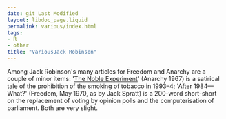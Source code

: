 ```yaml
---
date: git Last Modified
layout: libdoc_page.liquid
permalink: various/index.html
tags:
- R
- other
title: "VariousJack Robinson"
---
```


Among Jack Robinson's many  articles for Freedom and Anarchy are a couple of minor items: '<a href="http://www.spunk.org/texts/misc/sp000528.txt">The  Noble Experiment</a>' (Anarchy 1967) is a satirical tale of the prohibition  of the smoking of tobacco in 1993–4; 'After 1984—What?' (Freedom, May  1970, as by Jack Spratt) is a 200-word short-short on the replacement of voting  by opinion polls and the computerisation of parliament. Both are very slight.